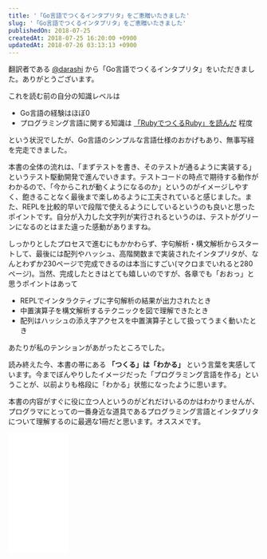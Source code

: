 ```yaml
---
title: '「Go言語でつくるインタプリタ」をご恵贈いたきました'
slug: '「Go言語でつくるインタプリタ」をご恵贈いたきました'
publishedOn: 2018-07-25
createdAt: 2018-07-25 16:20:00 +0900
updatedAt: 2018-07-26 03:13:13 +0900
---
```

翻訳者である [@darashi](https://twitter.com/darashi) から「Go言語でつくるインタプリタ」をいただきました。ありがとうございます。

これを読む前の自分の知識レベルは

- Go言語の経験はほぼ0
- プログラミング言語に関する知識は [「RubyでつくるRuby」を読んだ](https://diary.shu-cream.net/2017/05/05/ruby-ruby.html) 程度

という状況でしたが、Go言語のシンプルな言語仕様のおかげもあり、無事写経を完走できました。

本書の全体の流れは、「まずテストを書き、そのテストが通るように実装する」というテスト駆動開発で進んでいきます。テストコードの時点で期待する動作がわかるので、「今からこれが動くようになるのか」というのがイメージしやすく、飽きることなく最後まで楽しめるように工夫されていると感じました。また、REPLを比較的早いで段階で使えるようにしているというのも良いと思ったポイントです。自分が入力した文字列が実行されるというのは、テストがグリーンになるのとはまた違った感動がありますね。

しっかりとしたプロセスで進むにもかかわらず、字句解析・構文解析からスタートして、最後には配列やハッシュ、高階関数まで実装されたインタプリタが、なんとわずか230ページで完成できるのは本当にすごい(マクロまでいれると280ページ)。当然、完成したときはとても嬉しいのですが、各章でも「おおっ」と思うポイントはあって

- REPLでインタラクティブに字句解析の結果が出力されたとき
- 中置演算子を構文解析するテクニックを図で理解できたとき
- 配列はハッシュの添え字アクセスを中置演算子として扱ってうまく動いたとき

あたりが私のテンションがあがったところでした。

読み終えた今、本書の帯にある **「つくる」は「わかる」** という言葉を実感しています。今までぼんやりしたイメージだった「プログラミング言語を作る」ということが、以前よりも格段に「わかる」状態になったように思います。

本書の内容がすぐに役に立つ人というのがどれだけいるのかはわかりませんが、プログラマにとっての一番身近な道具であるプログラミング言語とインタプリタについて理解するのに最適な1冊だと思います。オススメです。

<iframe style="width:120px;height:240px;" marginwidth="0" marginheight="0" scrolling="no" frameborder="0" src="//rcm-fe.amazon-adsystem.com/e/cm?lt1=_blank&bc1=000000&IS2=1&bg1=FFFFFF&fc1=000000&lc1=0000FF&t=shucreamnet-22&o=9&p=8&l=as4&m=amazon&f=ifr&ref=as_ss_li_til&asins=4873118220&linkId=44e8ae9fdabe079407f3b1bbd78f0328"></iframe>
